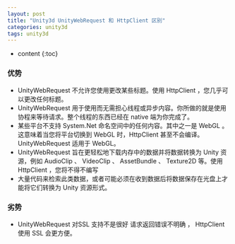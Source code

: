 ```yaml
---
layout: post
title: "Unity3d UnityWebRequest 和 HttpClient 区别"
categories: unity3d
tags: unity3d
---
```


* content
{:toc}

### 优势
- UnityWebRequest 不允许您使用更改某些标题。使用 HttpClient ，您几乎可以更改任何标题。
- UnityWebRequest 用于使用而无需担心线程或异步内容。你所做的就是使用协程来等待请求。整个线程的东西已经在 native 端为你完成了。
- 某些平台不支持 System.Net 命名空间中的任何内容。其中之一是 WebGL 。这意味着当您将平台切换到 WebGL 时，HttpClient 甚至不会编译。 UnityWebRequest 适用于 WebGL。
- UnityWebRequest 旨在更轻松地下载内存中的数据并将数据转换为 Unity 资源，例如 AudioClip 、 VideoClip 、 AssetBundle 、 Texture2D 等。使用 HttpClient ，您将不得不编写
-  大量代码来检索此类数据，或者可能必须在收到数据后将数据保存在光盘上才能将它们转换为 Unity 资源形式。

### 劣势
- UnityWebRequest 对SSL 支持不是很好 请求返回错误不明确 ， HttpClient 使用 SSL 会更方便。 

